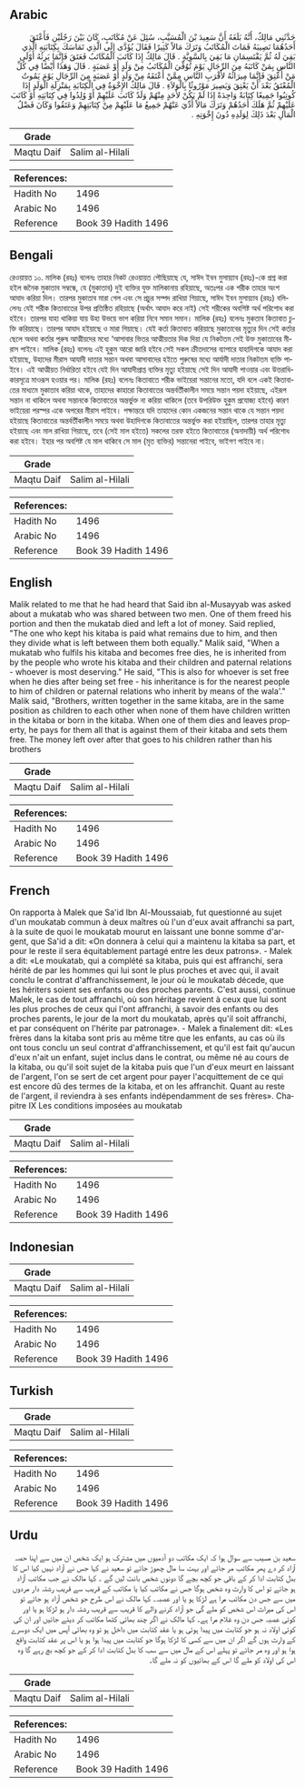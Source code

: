 ## Arabic


<div dir="rtl" lang="ar" style={{fontSize:'larger',backgroundColor:'#f8f9fa',padding:20}}>
حَدَّثَنِي مَالِكٌ، أَنَّهُ بَلَغَهُ أَنَّ سَعِيدَ بْنَ الْمُسَيَّبِ، سُئِلَ عَنْ مُكَاتَبٍ، كَانَ بَيْنَ رَجُلَيْنِ فَأَعْتَقَ أَحَدُهُمَا نَصِيبَهُ فَمَاتَ الْمُكَاتَبُ وَتَرَكَ مَالاً كَثِيرًا فَقَالَ يُؤَدَّى إِلَى الَّذِي تَمَاسَكَ بِكِتَابَتِهِ الَّذِي بَقِيَ لَهُ ثُمَّ يَقْتَسِمَانِ مَا بَقِيَ بِالسَّوِيَّةِ ‏.‏ قَالَ مَالِكٌ إِذَا كَاتَبَ الْمُكَاتَبُ فَعَتَقَ فَإِنَّمَا يَرِثُهُ أَوْلَى النَّاسِ بِمَنْ كَاتَبَهُ مِنَ الرِّجَالِ يَوْمَ تُوُفِّيَ الْمُكَاتَبُ مِنْ وَلَدٍ أَوْ عَصَبَةٍ ‏.‏ قَالَ وَهَذَا أَيْضًا فِي كُلِّ مَنْ أُعْتِقَ فَإِنَّمَا مِيرَاثُهُ لأَقْرَبِ النَّاسِ مِمَّنْ أَعْتَقَهُ مِنْ وَلَدٍ أَوْ عَصَبَةٍ مِنَ الرِّجَالِ يَوْمَ يَمُوتُ الْمُعْتَقُ بَعْدَ أَنْ يَعْتِقَ وَيَصِيرَ مَوْرُوثًا بِالْوَلاَءِ ‏.‏ قَالَ مَالِكٌ الإِخْوَةُ فِي الْكِتَابَةِ بِمَنْزِلَةِ الْوَلَدِ إِذَا كُوتِبُوا جَمِيعًا كِتَابَةً وَاحِدَةً إِذَا لَمْ يَكُنْ لأَحَدٍ مِنْهُمْ وَلَدٌ كَاتَبَ عَلَيْهِمْ أَوْ وُلِدُوا فِي كِتَابَتِهِ أَوْ كَاتَبَ عَلَيْهِمْ ثُمَّ هَلَكَ أَحَدُهُمْ وَتَرَكَ مَالاً أُدِّيَ عَنْهُمْ جَمِيعُ مَا عَلَيْهِمْ مِنْ كِتَابَتِهِمْ وَعَتَقُوا وَكَانَ فَضْلُ الْمَالِ بَعْدَ ذَلِكَ لِوَلَدِهِ دُونَ إِخْوَتِهِ ‏.‏
</div>
<div style={{backgroundColor:'#f8f9fa',padding:20, marginBottom: 10}}><table> <thead> <tr> <th>Grade</th> <th></th> </tr> </thead> <tbody> <tr><td>Maqtu Daif</td><td>Salim al-Hilali</td></tr></tbody></table><table> <thead> <tr> <th>References:</th> <th></th> </tr> </thead> <tbody><tr><td>Hadith No</td><td>1496</td></tr><tr><td>Arabic No</td><td>1496</td></tr><tr><td>Reference</td><td>Book 39 Hadith 1496</td></tr></tbody></table></div>

## Bengali


<div dir="ltr" lang="bn" style={{fontSize:'larger',backgroundColor:'#f8f9fa',padding:20}}>
রেওয়ায়ত ১০. মালিক (রহঃ) বলেনঃ তাহার নিকট রেওয়ায়ত পৌছিয়াছে যে, সাঈদ ইবন মুসায়্যাব (রহঃ)-কে প্রশ্ন করা হইল জনৈক মুকাতাব সম্বন্ধে, যে (মুকাতাব) দুই ব্যক্তির যুক্ত মালিকানায় রহিয়াছে, অতঃপর এক শরীক তাহার অংশ আযাদ করিয়া দিল। তারপর মুকাতাব মারা গেল এবং সে প্রচুর সম্পদ রাখিয়া গিয়াছে, সাঈদ ইবন মুসায়্যাব (রহঃ) বলিলেনঃ যেই শরীক কিতাবাতের উপর প্রতিষ্ঠিত রহিয়াছে (অর্থাৎ আযাদ করে নাই) সেই শরীকের অবশিষ্ট অর্থ পরিশোধ করা হইবে। তারপর যাহা থাকিয়া যায় উহা উভয়ে ভাগ করিয়া নিবে সমান সমান। মালিক (রহঃ) বলেনঃ মুকতাব কিতাবাত চুক্তি করিয়াছে। তারপর আযাদ হইয়াছে ও মারা গিয়াছে। যেই কর্তা কিতাবাত করিয়াছে মুকাতাবের মৃত্যুর দিন সেই কর্তার ছেলে অথবা কর্তার পুরুষ আত্মীয়দের মধ্যে ‘আসাবার ভিতর আত্মীয়তার দিক দিয়া যে নিকটতম সেই উক্ত মুকাতাবের মীরাস পাইবে। মালিক (রহঃ) বলেনঃ এই হুকুম আরো জারি হইবে সেই সকল ক্রীতদাসের ব্যাপারে যাহাদিগকে আযাদ করা হইয়াছে, উহাদের মীরাস আযাদী দাতার সন্তান অথবা আসাবাদের হইতে পুরুষের মধ্যে আর্যাদী দাতার নিকটতম ব্যক্তি পাইবে। এই আত্মীয়ত নির্ধারিতা হইবে যেই দিন আযাদীপ্রাপ্ত ব্যক্তির মৃত্যু হইয়াছে সেই দিন আযাদী পাওয়ার এবং উত্তরাধিকারসূত্রে মাওরূস হওয়ার পর। মালিক (রহঃ) বলেনঃ কিতাবাতে শরীক ভাইয়েরা সন্তানের মতো, যদি বলে একই কিতাবাতের মাধ্যমে মুকাতাব করিয়া থাকে, তাহাদের কাহারো কিতাবাতের অন্তর্বর্তীকালীন সময়ে সন্তান পয়দা হইয়াছে, এইরূপ সন্তান না থাকিলে অথবা সন্তানকে কিতাবাতের অন্তর্ভুক্ত না করিয়া থাকিলে (তবে উপরিউক্ত হুকুম প্রযোজ্য হইবে) কারণ ভাইয়েরা পরস্পর একে অপরের মীরাস পাইবে। পক্ষান্তরে যদি তাহাদের কোন একজনের সন্তান থাকে যে সন্তান পয়দা হইয়াছে কিতাবাতের অন্তর্বর্তীকালীন সময়ে অথবা উহাদিগকে কিতাবাতের অন্তর্ভুক্ত করা হইয়াছিল, তারপর তাহার মৃত্যু হইয়াছে এবং মাল রাখিয়া গিয়াছে, তবে (সেই মাল হইতে) সকলের তরফ হইতে কিতাবাতের (অনাদায়ী) অর্থ পরিশোধ করা হইবে। ইহার পর অবশিষ্ট যে মাল থাকিবে সে মাল (মৃত ব্যক্তির) সন্তানেরা পাইবে, ভাইগণ পাইবে না।
</div>
<div style={{backgroundColor:'#f8f9fa',padding:20, marginBottom: 10}}><table> <thead> <tr> <th>Grade</th> <th></th> </tr> </thead> <tbody> <tr><td>Maqtu Daif</td><td>Salim al-Hilali</td></tr></tbody></table><table> <thead> <tr> <th>References:</th> <th></th> </tr> </thead> <tbody><tr><td>Hadith No</td><td>1496</td></tr><tr><td>Arabic No</td><td>1496</td></tr><tr><td>Reference</td><td>Book 39 Hadith 1496</td></tr></tbody></table></div>

## English


<div dir="ltr" lang="en" style={{fontSize:'larger',backgroundColor:'#f8f9fa',padding:20}}>
Malik related to me that he had heard that Said ibn al-Musayyab was asked about a mukatab who was shared between two men. One of them freed his portion and then the mukatab died and left a lot of money. Said replied, "The one who kept his kitaba is paid what remains due to him, and then they divide what is left between them both equally." Malik said, "When a mukatab who fulfils his kitaba and becomes free dies, he is inherited from by the people who wrote his kitaba and their children and paternal relations - whoever is most deserving." He said, "This is also for whoever is set free when he dies after being set free - his inheritance is for the nearest people to him of children or paternal relations who inherit by means of the wala'." Malik said, "Brothers, written together in the same kitaba, are in the same position as children to each other when none of them have children written in the kitaba or born in the kitaba. When one of them dies and leaves property, he pays for them all that is against them of their kitaba and sets them free. The money left over after that goes to his children rather than his brothers
</div>
<div style={{backgroundColor:'#f8f9fa',padding:20, marginBottom: 10}}><table> <thead> <tr> <th>Grade</th> <th></th> </tr> </thead> <tbody> <tr><td>Maqtu Daif</td><td>Salim al-Hilali</td></tr></tbody></table><table> <thead> <tr> <th>References:</th> <th></th> </tr> </thead> <tbody><tr><td>Hadith No</td><td>1496</td></tr><tr><td>Arabic No</td><td>1496</td></tr><tr><td>Reference</td><td>Book 39 Hadith 1496</td></tr></tbody></table></div>

## French


<div dir="ltr" lang="fr" style={{fontSize:'larger',backgroundColor:'#f8f9fa',padding:20}}>
On rapporta à Malek que Sa'id Ibn Al-Moussaiab, fut questionné au sujet d'un moukatab commun à deux maîtres où l'un d'eux avait affranchi sa part, à la suite de quoi le moukatab mourut en laissant une bonne somme d'argent, que Sa'id a dit: «On donnera à celui qui a maintenu la kitaba sa part, et pour le reste il sera équitablement partagé entre les deux patrons». - Malek a dit: «Le moukatab, qui a complété sa kitaba, puis qui est affranchi, sera hérité de par les hommes qui lui sont le plus proches et avec qui, il avait conclu le contrat d'affranchissement, le jour où le moukatab décede, que les hériters soient ses enfants ou des proches parents. C'est aussi, continue Malek, le cas de tout affranchi, où son héritage revient à ceux que lui sont les plus proches de ceux qui l'ont affranchi, à savoir des enfants ou des proches parents, le jour de la mort du moukatab, après qu'il soit affranchi, et par conséquent on l'hérite par patronage». - Malek a finalement dit: «Les frères dans la kitaba sont pris au même titre que les enfants, au cas où ils ont tous conclu un seul contrat d'affranchissement, et qu'il est fait qu'aucun d'eux n'ait un enfant, sujet inclus dans le contrat, ou même né au cours de la kitaba, ou qu'il soit sujet de la kitaba puis que l'un d'eux meurt en laissant de l'argent, l'on se sert de cet argent pour payer l'acquittement de ce qui est encore dû des termes de la kitaba, et on les affranchit. Quant au reste de l'argent, il reviendra à ses enfants indépendamment de ses frères». Chapitre IX Les conditions imposées au moukatab
</div>
<div style={{backgroundColor:'#f8f9fa',padding:20, marginBottom: 10}}><table> <thead> <tr> <th>Grade</th> <th></th> </tr> </thead> <tbody> <tr><td>Maqtu Daif</td><td>Salim al-Hilali</td></tr></tbody></table><table> <thead> <tr> <th>References:</th> <th></th> </tr> </thead> <tbody><tr><td>Hadith No</td><td>1496</td></tr><tr><td>Arabic No</td><td>1496</td></tr><tr><td>Reference</td><td>Book 39 Hadith 1496</td></tr></tbody></table></div>

## Indonesian


<div dir="ltr" lang="id" style={{fontSize:'larger',backgroundColor:'#f8f9fa',padding:20}}>

</div>
<div style={{backgroundColor:'#f8f9fa',padding:20, marginBottom: 10}}><table> <thead> <tr> <th>Grade</th> <th></th> </tr> </thead> <tbody> <tr><td>Maqtu Daif</td><td>Salim al-Hilali</td></tr></tbody></table><table> <thead> <tr> <th>References:</th> <th></th> </tr> </thead> <tbody><tr><td>Hadith No</td><td>1496</td></tr><tr><td>Arabic No</td><td>1496</td></tr><tr><td>Reference</td><td>Book 39 Hadith 1496</td></tr></tbody></table></div>

## Turkish


<div dir="ltr" lang="tr" style={{fontSize:'larger',backgroundColor:'#f8f9fa',padding:20}}>

</div>
<div style={{backgroundColor:'#f8f9fa',padding:20, marginBottom: 10}}><table> <thead> <tr> <th>Grade</th> <th></th> </tr> </thead> <tbody> <tr><td>Maqtu Daif</td><td>Salim al-Hilali</td></tr></tbody></table><table> <thead> <tr> <th>References:</th> <th></th> </tr> </thead> <tbody><tr><td>Hadith No</td><td>1496</td></tr><tr><td>Arabic No</td><td>1496</td></tr><tr><td>Reference</td><td>Book 39 Hadith 1496</td></tr></tbody></table></div>

## Urdu


<div dir="rtl" lang="ur" style={{fontSize:'larger',backgroundColor:'#f8f9fa',padding:20}}>
سعید بن مسیب سے سوال ہوا کہ ایک مکاتب دو آدمیوں میں مشترک ہو ایک شخص ان میں سے اپنا حصہ آزاد کر دے پھر مکاتب مر جائے اور بہت سا مال چھوڑ جائے تو سعید نے کہا جس نے آزاد نہیں کیا اس کا بدل کتابت ادا کر کے باقی جو کچھ بچے گا دونوں شخص بانٹ لیں گے ۔ کہا مالک نے جب مکاتب آزاد ہو جائے تو اس کا وارث وہ شخص ہوگا جس نے مکاتب کیا یا مکاتب کے قریب سے قریب رشتہ دار مردوں میں سے جس دن مکاتب مرا ہے لڑکا ہو یا اور عصبہ۔ کہا مالک نے اس طرح جو شخص آزاد ہو جائے تو اس کی میراث اس شخص کو ملے گی جو آزاد کرنے والے کا قریب سے قریب رشتہ دار ہو لڑکا ہو یا اور کوئی عصبہ جس دن وہ غلام مرا ہے۔ کہا مالک نے اگر چند بھائی کٹھا مکاتب کر دیئے جائیں اور ان کی کوئی اولاد نہ ہو جو کتابت میں پیدا ہوئی ہو یا عقد کتابت میں داخل ہو تو وہ بھائی آپس میں ایک دوسرے کے وارث ہوں گے اگر ان میں سے کسی کا لڑکا ہوگا جو کتابت میں پیدا ہوا ہو یا اس پر عقد کتابت واقع ہوا ہو اور وہ مر جائے تو پہلے اس کے مال میں سے سب کا بدل کتابت ادا کر کے جو کچھ بچ رہے گا وہ اس کی اولاد کو ملے گا اس کے بھائیوں کو نہ ملے گا۔
</div>
<div style={{backgroundColor:'#f8f9fa',padding:20, marginBottom: 10}}><table> <thead> <tr> <th>Grade</th> <th></th> </tr> </thead> <tbody> <tr><td>Maqtu Daif</td><td>Salim al-Hilali</td></tr></tbody></table><table> <thead> <tr> <th>References:</th> <th></th> </tr> </thead> <tbody><tr><td>Hadith No</td><td>1496</td></tr><tr><td>Arabic No</td><td>1496</td></tr><tr><td>Reference</td><td>Book 39 Hadith 1496</td></tr></tbody></table></div>